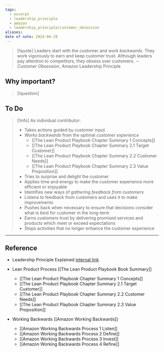 ```yaml
---
tags:
  - excerpt
  - leadership_principle
  - amazon
  - leadership_principle/customer_obsession
aliases: 
date of note: 2024-04-29
---
```


> [!quote]
>Leaders start with the customer and *work backwards*. They work vigorously to earn and keep customer trust. Although leaders pay attention to competitors, they obsess over customers.
>-- *Customer Obsession*, Amazon Leadership Principle

## Why important?

>[!question]
>

## To Do

>[!info]
> As individual contributor: 
>- Takes actions guided by customer input
> - *Works backwards* from the optimal *customer experience*
> 	- [[The Lean Product Playbook Chapter Summary 1 Concepts]]
> 	- [[The Lean Product Playbook Chapter Summary 2.1 Target Customer]]
> 	- [[The Lean Product Playbook Chapter Summary 2.2 Customer Needs]]
> 	- [[The Lean Product Playbook Chapter Summary 2.3 Value Proposition]]
> - Tries to surprise and delight the customer
> - Applies time and energy to make the customer experience more efficient or enjoyable
> - Identifies new ways of *gathering feedback from customers*
> - Listens to feedback from customers and uses it to make improvements
> - Pushes back when necessary to ensure that decisions consider what is best for customer in the long-term
> - Earns customers trust by delivering promised services and products which meet or exceed expectations
> - Stops activities that no longer enhance the customer experience



----
## Reference

- Leadership Principle Explained [internal link](https://w.amazon.com/bin/view/LeadershipPrinciples/)

- Lean Product Process [[The Lean Product Playbook Book Summary]]
	- [[The Lean Product Playbook Chapter Summary 1 Concepts]]
	- [[The Lean Product Playbook Chapter Summary 2.1 Target Customer]]
	- [[The Lean Product Playbook Chapter Summary 2.2 Customer Needs]]
	- [[The Lean Product Playbook Chapter Summary 2.3 Value Proposition]]

- Working Backwards [[Amazon Working Backwards]]
	- [[Amazon Working Backwards Process 1 Listen]]
	- [[Amazon Working Backwards Process 2 Define]]
	- [[Amazon Working Backwards Process 3 Invest]]
	- [[Amazon Working Backwards Process 4 Refine]]